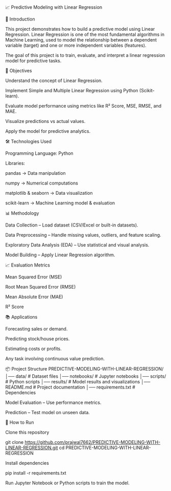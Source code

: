 📈 Predictive Modeling with Linear Regression

📌 Introduction

This project demonstrates how to build a predictive model using Linear Regression.
Linear Regression is one of the most fundamental algorithms in Machine Learning, used to model the relationship between a dependent variable (target) and one or more independent variables (features).

The goal of this project is to train, evaluate, and interpret a linear regression model for predictive tasks.


🎯 Objectives

Understand the concept of Linear Regression.

Implement Simple and Multiple Linear Regression using Python (Scikit-learn).

Evaluate model performance using metrics like R² Score, MSE, RMSE, and MAE.

Visualize predictions vs actual values.

Apply the model for predictive analytics.

🛠️ Technologies Used

Programming Language: Python

Libraries:

pandas → Data manipulation

numpy → Numerical computations

matplotlib & seaborn → Data visualization

scikit-learn → Machine Learning model & evaluation

📊 Methodology

Data Collection – Load dataset (CSV/Excel or built-in datasets).

Data Preprocessing – Handle missing values, outliers, and feature scaling.

Exploratory Data Analysis (EDA) – Use statistical and visual analysis.

Model Building – Apply Linear Regression algorithm.

📈 Evaluation Metrics

Mean Squared Error (MSE)

Root Mean Squared Error (RMSE)

Mean Absolute Error (MAE)

R² Score

📚 Applications

Forecasting sales or demand.

Predicting stock/house prices.

Estimating costs or profits.

Any task involving continuous value prediction.

📦 Project Structure
PREDICTIVE-MODELING-WITH-LINEAR-REGRESSION/
│── data/              # Dataset files
│── notebooks/         # Jupyter notebooks
│── scripts/           # Python scripts
│── results/           # Model results and visualizations
│── README.md          # Project documentation
│── requirements.txt   # Dependencies


Model Evaluation – Use performance metrics.

Prediction – Test model on unseen data.

🚀 How to Run

Clone this repository

git clone https://github.com/prajwal7662/PREDICTIVE-MODELING-WITH-LINEAR-REGRESSION.git
cd PREDICTIVE-MODELING-WITH-LINEAR-REGRESSION


Install dependencies

pip install -r requirements.txt


Run Jupyter Notebook or Python scripts to train the model.
